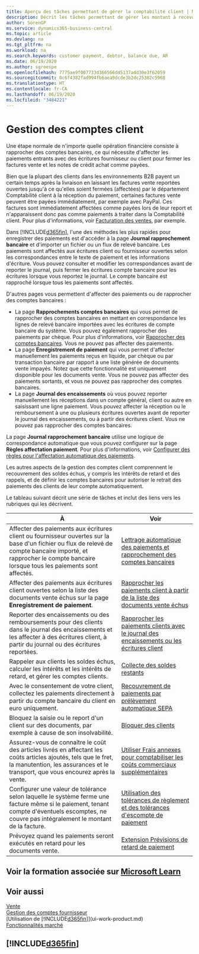 ```yaml
---
title: Aperçu des tâches permettant de gérer la comptabilité client | Microsoft Docs
description: Décrit les tâches permettant de gérer les montant à recevoir et d'affecter les paiements aux écritures client ou fournisseur.
author: SorenGP
ms.service: dynamics365-business-central
ms.topic: article
ms.devlang: na
ms.tgt_pltfrm: na
ms.workload: na
ms.search.keywords: customer payment, debtor, balance due, AR
ms.date: 06/19/2020
ms.author: sgroespe
ms.openlocfilehash: 7775ae9f007733d366566dd5137add30e3f62059
ms.sourcegitcommit: 0c6f4382fad994fb6aea9dcde3b2dc25382c5968
ms.translationtype: HT
ms.contentlocale: fr-CA
ms.lasthandoff: 06/19/2020
ms.locfileid: "3484221"
---
```

# <a name="managing-receivables"></a>Gestion des comptes client

Une étape normale de n'importe quelle opération financière consiste à rapprocher des comptes bancaires, ce qui nécessite d'affecter les paiements entrants avec des écritures fournisseur ou client pour fermer les factures vente et les notes de crédit achat comme payées.

Bien que la plupart des clients dans les environnements B2B payent un certain temps après la livraison en laissant les factures vente reportées ouvertes jusqu'à ce qu'elles soient fermées (affectées) par le département Comptabilité client à la réception du paiement, certaines factures vente peuvent être payées immédiatement, par exemple avec PayPal. Ces factures sont immédiatement affectées comme payées lors de leur report et n'apparaissent donc pas comme paiements à traiter dans la Comptabilité client. Pour plus d'informations, voir [Facturation des ventes](sales-how-invoice-sales.md), par exemple.  

Dans [!INCLUDE[d365fin](includes/d365fin_md.md)], l'une des méthodes les plus rapides pour enregistrer des paiements est d'accéder à la page **Journal rapprochement bancaire** et d'importer un fichier ou un flux de relevé bancaire. Les paiements sont affectés aux écritures client ou fournisseur ouvertes selon les correspondances entre le texte de paiement et les informations d'écriture. Vous pouvez consulter et modifier les correspondances avant de reporter le journal, puis fermer les écritures compte bancaire pour les écritures lorsque vous reportez le journal. Le compte bancaire est rapproché lorsque tous les paiements sont affectés.

D'autres pages vous permettent d'affecter des paiements ou de rapprocher des comptes bancaires :

* La page **Rapprochements comptes bancaires** qui vous permet de rapprocher des comptes bancaires en mettant en correspondance les lignes de relevé bancaire importées avec les écritures de compte bancaire du système. Vous pouvez également rapprocher des paiements par chèque. Pour plus d'informations, voir [Rapprocher des comptes bancaires](bank-how-reconcile-bank-accounts-separately.md). Vous ne pouvez pas affecter des paiements.
* La page **Enregistrement de paiement** qui vous permet d'affecter manuellement les paiements reçus en liquide, par chèque ou par transaction bancaire par rapport à une liste générée de documents vente impayés. Notez que cette fonctionnalité est uniquement disponible pour les documents vente. Vous ne pouvez pas affecter des paiements sortants, et vous ne pouvez pas rapprocher des comptes bancaires.
* La page **Journal des encaissements** où vous pouvez reporter manuellement les réceptions dans un compte général, client ou autre en saisissant une ligne paiement. Vous pouvez affecter la réception ou le remboursement à une ou plusieurs écritures ouvertes avant de reporter le journal des encaissements, ou à partir des écritures client. Vous ne pouvez pas rapprocher des comptes bancaires.

La page **Journal rapprochement bancaire** utilise une logique de correspondance automatique que vous pouvez configurer sur la page **Règles affectation paiement**. Pour plus d'informations, voir [Configurer des règles pour l'affectation automatique des paiements](receivables-how-set-up-payment-application-rules.md).  

Les autres aspects de la gestion des comptes client comprennent le recouvrement des soldes échus, y compris les intérêts de retard et des rappels, et de définir les comptes bancaires pour autoriser le retrait des paiements des clients de leur compte automatiquement.

Le tableau suivant décrit une série de tâches et inclut des liens vers les rubriques qui les décrivent.  

| À | Voir |
| --- | --- |
| Affecter des paiements aux écritures client ou fournisseur ouvertes sur la base d'un fichier ou flux de relevé de compte bancaire importé, et rapprocher le compte bancaire lorsque tous les paiements sont affectés. |[Lettrage automatique des paiements et rapprochement des comptes bancaires](receivables-apply-payments-auto-reconcile-bank-accounts.md) |
| Affecter des paiements aux écritures client ouvertes selon la liste des documents vente échus sur la page **Enregistrement de paiement**. |[Rapprocher les paiements client à partir de la liste des documents vente échus](receivables-how-reconcile-customer-payments-list-unpaid-sales-documents.md) |
| Reporter des encaissements ou des remboursements pour des clients dans le journal des encaissements et les affecter à des écritures client, à partir du journal ou des écritures reportées. |[Rapprocher les paiements clients avec le journal des encaissements ou les écritures client](receivables-how-apply-sales-transactions-manually.md) |
| Rappeler aux clients les soldes échus, calculer les intérêts et les intérêts de retard, et gérer les comptes clients. |[Collecte des soldes restants](receivables-collect-outstanding-balances.md) |
|Avec le consentement de votre client, collectez les paiements directement à partir du compte bancaire du client en euro uniquement.|[Recouvrement de paiements par prélèvement automatique SEPA](finance-collect-payments-with-sepa-direct-debit.md)|
|Bloquez la saisie ou le report d'un client sur des documents, par exemple à cause de son insolvabilité.|[Bloquer des clients](receivables-how-block-customers.md)|
|Assurez-vous de connaître le coût des articles livrés en affectant les coûts articles ajoutés, tels que le fret, la manutention, les assurances et le transport, que vous encourez après la vente.|[Utiliser Frais annexes pour comptabiliser les coûts commerciaux supplémentaires](payables-how-assign-item-charges.md)|
|Configurer une valeur de tolérance selon laquelle le système ferme une facture même si le paiement, tenant compte d'éventuels escomptes, ne couvre pas intégralement le montant de la facture.|[Utilisation des tolérances de règlement et des tolérances d'escompte de paiement](finance-payment-tolerance-and-payment-discount-tolerance.md)|
| Prévoyez quand les paiements seront exécutés en retard pour les documents vente. | [Extension Prévisions de retard de paiement](ui-extensions-late-payment-prediction.md) |

## <a name="see-related-training-at-microsoft-learn"></a>Voir la formation associée sur [Microsoft Learn](/learn/paths/process-customer-vendor-payments-dynamics-365-business-central/)

## <a name="see-also"></a>Voir aussi
[Vente](sales-manage-sales.md)  
[Gestion des comptes fournisseur](payables-manage-payables.md)  
[Utilisation de [!INCLUDE[d365fin](includes/d365fin_md.md)]](ui-work-product.md)  
[Fonctionnalités marché](ui-across-business-areas.md)

## [!INCLUDE[d365fin](includes/free_trial_md.md)]  
